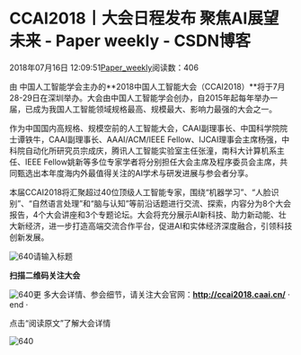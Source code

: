 
# CCAI2018丨大会日程发布  聚焦AI展望未来 - Paper weekly - CSDN博客


2018年07月16日 12:09:51[Paper_weekly](https://me.csdn.net/c9Yv2cf9I06K2A9E)阅读数：406


由
中国人工智能学会主办的**2018中国人工智能大会（CCAI2018）**将于7月28-29日在深圳举办。大会由中国人工智能学会创办，自2015年起每年举办一届，已成为我国人工智能领域规格最高、规模最大、影响力最强的大会之一。

作为中国国内高规格、规模空前的人工智能大会，CAAI副理事长、中国科学院院士谭铁牛，CAAI副理事长、AAAI/ACM/IEEE Fellow、IJCAI理事会主席杨强，中科院自动化所研究员宗成庆，腾讯人工智能实验室主任张潼，南科大计算机系主任、IEEE Fellow姚新等多位专家学者将分别担任大会主席及程序委员会主席，共同甄选出本年度海内外最值得关注的AI学术与研发进展与参会者分享。

本届CCAI2018将汇聚超过40位顶级人工智能专家，围绕“机器学习”、“人脸识别”、“自然语言处理”和“脑与认知”等前沿话题进行交流、探索，内容分为8个大会报告，4个大会讲座和3个专题论坛。大会将充分展示AI新科技、助力新动能、壮大新经济，进一步打造高端交流合作平台，促进AI和实体经济深度融合，引领科技创新发展。


![640](https://ss.csdn.net/p?https://mmbiz.qpic.cn/mmbiz_jpg/bPcM14Jicetbj4YlHOibxibibrianQ3kR89NGNVDePicSMe0ozDd8OfzXbmIqew1hsHGKYSeOxyffkGwUMcPQWuUnqUw/640)请输入标题

**扫描二维码关注大会**

![640](https://ss.csdn.net/p?https://mmbiz.qpic.cn/mmbiz_png/bPcM14Jicetbj4YlHOibxibibrianQ3kR89NGP0CgkvC0sync55zicQeB1z62phibOnDwFpanXq1gX9toJcst9qZlZ4lQ/640)更
多大会详情、参会细节，请关注大会官网：**http://ccai2018.caai.cn/**
· end ·

点击“阅读原文”了解大会详情

![640](https://ss.csdn.net/p?https://mmbiz.qpic.cn/mmbiz_png/bPcM14Jicetbj4YlHOibxibibrianQ3kR89NG1MaL15urwo9arksLDLjnh8e8EicuTE2TflQ0jSIxnRAnA3ecZ6D6XcA/640)

